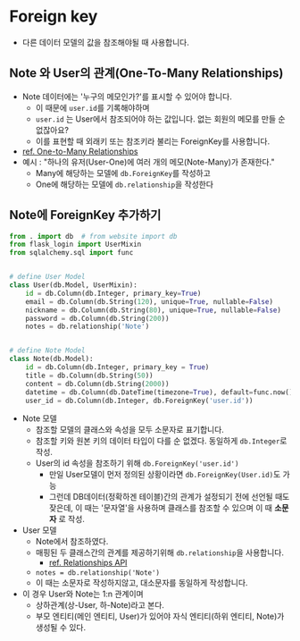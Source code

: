 # Foreign key
- 다른 데이터 모델의 값을 참조해야될 때 사용합니다.

## Note 와 User의 관계(One-To-Many Relationships)
- Note 데이터에는 '누구의 메모인가?'를 표시할 수 있어야 합니다.
    - 이 때문에 `user.id`를 기록해야하며
    - `user.id` 는 User에서 참조되어야 하는 값입니다. 없는 회원의 메모를 만들 순 없잖아요?
    - 이를 표현할 때 외래키 또는 참조키라 불리는 ForeignKey를 사용합니다.
- [ref. One-to-Many Relationships](https://flask-sqlalchemy.palletsprojects.com/en/2.x/models/#one-to-many-relationships)
- 예시 : "하나의 유저(User-One)에 여러 개의 메모(Note-Many)가 존재한다."
    - Many에 해당하는 모델에 `db.ForeignKey`를 작성하고
    - One에 해당하는 모델에 `db.relationship`을 작성한다

## Note에 ForeignKey 추가하기
```python
from . import db  # from website import db
from flask_login import UserMixin
from sqlalchemy.sql import func


# define User Model
class User(db.Model, UserMixin):
    id = db.Column(db.Integer, primary_key=True)
    email = db.Column(db.String(120), unique=True, nullable=False)
    nickname = db.Column(db.String(80), unique=True, nullable=False)
    password = db.Column(db.String(200))
    notes = db.relationship('Note')


# define Note Model
class Note(db.Model):
    id = db.Column(db.Integer, primary_key = True)
    title = db.Column(db.String(50))
    content = db.Column(db.String(2000))
    datetime = db.Column(db.DateTime(timezone=True), default=func.now())
    user_id = db.Column(db.Integer, db.ForeignKey('user.id'))
```
- Note 모델
    - 참조할 모델의 클래스와 속성을 모두 소문자로 표기합니다.
    - 참조할 키와 원본 키의 데이터 타입이 다를 순 없겠다. 동일하게 `db.Integer`로 작성.
    - User의 id 속성을 참조하기 위해 `db.ForeignKey('user.id')` 
        - 만일 User모델이 먼저 정의된 상황이라면 `db.ForeignKey(User.id)`도 가능
        - 그런데 DB데이터(정확하겐 테이블)간의 관계가 설정되기 전에 선언될 때도 잦은데, 이 때는 '문자열'을 사용하며 클래스를 참조할 수 있으며 이 때 **소문자** 로 작성.
- User 모델
    - Note에서 참조하였다. 
    - 매핑된 두 클래스간의 관계를 제공하기위해 `db.relationship`을 사용합니다. 
        - [ref. Relationships API](https://docs.sqlalchemy.org/en/14/orm/relationship_api.html#sqlalchemy.orm.relationship)
    - `notes = db.relationship('Note')`
    - 이 때는 소문자로 작성하지않고, 대소문자를 동일하게 작성합니다.
- 이 경우 User와 Note는 1:n 관계이며 
    - 상하관계(상-User, 하-Note)라고 본다.
    - 부모 엔티티(메인 엔티티, User)가 있어야 자식 엔티티(하위 엔티티, Note)가 생성될 수 있다.